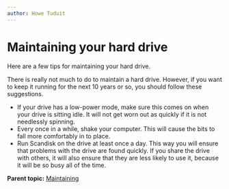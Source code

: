 ```yaml
---
author: Howe Tuduit
---
```


# Maintaining your hard drive

Here are a few tips for maintaining your hard drive.

There is really not much to do to maintain a hard drive. However, if you want to keep it running for the next 10 years or so, you should follow these suggestions.

-    If your drive has a low-power mode, make sure this comes on when your drive is sitting idle. It will not get worn out as quickly if it is not needlessly spinning.
-    Every once in a while, shake your computer. This will cause the bits to fall more comfortably in to place.
-    Run Scandisk on the drive at least once a day. This way you will ensure that problems with the drive are found quickly. If you share the drive with others, it will also ensure that they are less likely to use it, because it will be so busy all of the time.

**Parent topic:** [Maintaining](../taskbook/maintaining.md)

